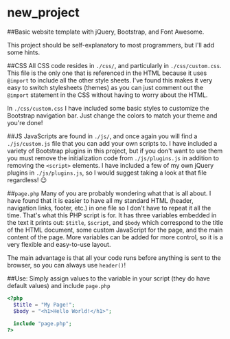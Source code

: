 # new_project

##Basic website template with jQuery, Bootstrap, and Font Awesome.

This project should be self-explanatory to most programmers, but I'll add some hints.

##CSS
All CSS code resides in `./css/`, and particularly in `./css/custom.css`.  This file is the only one that is referenced in
the HTML because it uses `@import` to include all the other style sheets.  I've found this makes it very easy to switch
stylesheets (themes) as you can just comment out the `@import` statement in the CSS without having to worry about the HTML.

In `./css/custom.css` I have included some basic styles to customize the Bootstrap navigation bar.  Just change the colors
to match your theme and you're done!

##JS
JavaScripts are found in `./js/`, and once again you will find a `./js/custom.js` file that you can add your own scripts to.
I have included a variety of Bootstrap plugins in this project, but if you don't want to use them you must remove the
initialization code from `./js/plugins.js` in addition to removing the `<script>` elements.  I have included a few of my own
jQuery plugins in `./js/plugins.js`, so I would suggest taking a look at that file regardless! :wink:

##`page.php`
Many of you are probably wondering what that is all about.  I have found that it is easier to have all my standard HTML
(header, navigation links, footer, etc.) in one file so I don't have to repeat it all the time.  That's what this PHP
script is for.  It has three variables embedded in the text it prints out: `$title`, `$script`, and `$body` which correspond
to the title of the HTML document, some custom JavaScript for the page, and the main content of the page.  More variables can
be added for more control, so it is a very flexible and easy-to-use layout.

The main advantage is that all your code runs before anything is sent to the browser, so you can always use `header()`!

##Use:
Simply assign values to the variable in your script (they do have default values) and include `page.php`

```php
<?php
  $title = "My Page!";
  $body = "<h1>Hello World!</h1>";
  
  include "page.php";
?>
```
